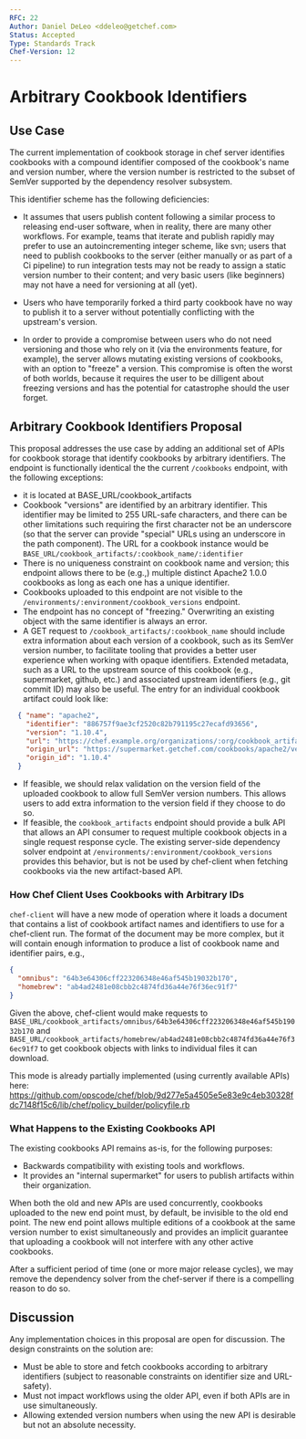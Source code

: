 ```yaml
---
RFC: 22
Author: Daniel DeLeo <ddeleo@getchef.com>
Status: Accepted
Type: Standards Track
Chef-Version: 12
---
```


# Arbitrary Cookbook Identifiers

## Use Case

The current implementation of cookbook storage in chef server identifies
cookbooks with a compound identifier composed of the cookbook's name and
version number, where the version number is restricted to the subset of
SemVer supported by the dependency resolver subsystem.

This identifier scheme has the following deficiencies:

* It assumes that users publish content following a similar process to
releasing end-user software, when in reality, there are many other
workflows. For example, teams that iterate and publish rapidly may
prefer to use an autoincrementing integer scheme, like svn; users that
need to publish cookbooks to the server (either manually or as part of a
Ci pipeline) to run integration tests may not be ready to assign a
static version number to their content; and very basic users (like
beginners) may not have a need for versioning at all (yet).

* Users who have temporarily forked a third party cookbook have no way
to publish it to a server without potentially conflicting with the
upstream's version.

* In order to provide a compromise between users who do not need
versioning and those who rely on it (via the environments feature, for
example), the server allows mutating existing versions of cookbooks,
with an option to "freeze" a version. This compromise is often the worst
of both worlds, because it requires the user to be dilligent about
freezing versions and has the potential for catastrophe should the user
forget.

## Arbitrary Cookbook Identifiers Proposal

This proposal addresses the use case by adding an additional set of APIs
for cookbook storage that identify cookbooks by arbitrary identifiers.
The endpoint is functionally identical the the current `/cookbooks`
endpoint, with the following exceptions:

* it is located at BASE_URL/cookbook_artifacts
* Cookbook "versions" are identified by an arbitrary identifier. This
identifier may be limited to 255 URL-safe characters, and there can be
other limitations such requiring the first character not be an
underscore (so that the server can provide "special" URLs using an
underscore in the path component). The URL for a cookbook instance would
be `BASE_URL/cookbook_artifacts/:cookbook_name/:identifier`
* There is no uniqueness constraint on cookbook name and version; this
endpoint allows there to be (e.g.,) multiple distinct Apache2 1.0.0
cookbooks as long as each one has a unique identifier.
* Cookbooks uploaded to this endpoint are not visible to the
`/environments/:environment/cookbook_versions` endpoint.
* The endpoint has no concept of "freezing." Overwriting an existing
object with the same identifier is always an error.
* A GET request to `/cookbook_artifacts/:cookbook_name` should include
extra information about each version of a cookbook, such as its SemVer
version number, to facilitate tooling that provides a better user
experience when working with opaque identifiers. Extended metadata, such
as a URL to the upstream source of this cookbook (e.g., supermarket,
github, etc.) and associated upstream identifiers (e.g., git commit ID)
may also be useful. The entry for an individual cookbook artifact could
look like:

```json
  { "name": "apache2",
    "identifier": "886757f9ae3cf2520c82b791195c27ecafd93656",
    "version": "1.10.4",
    "url": "https://chef.example.org/organizations/:org/cookbook_artifacts/apache2/886757f9ae3cf2520c82b791195c27ecafd93656",
    "origin_url": "https://supermarket.getchef.com/cookbooks/apache2/versions/1.10.4/download",
    "origin_id": "1.10.4"
  }
```

* If feasible, we should relax validation on the version field of the
uploaded cookbook to allow full SemVer version numbers. This allows
users to add extra information to the version field if they choose to do
so.
* If feasible, the `cookbook_artifacts` endpoint should provide a bulk
API that allows an API consumer to request multiple cookbook objects
in a single request response cycle. The existing server-side dependency
solver endpoint at `/environments/:environment/cookbook_versions`
provides this behavior, but is not be used by chef-client when
fetching cookbooks via the new artifact-based API.

### How Chef Client Uses Cookbooks with Arbitrary IDs

`chef-client` will have a new mode of operation where it loads a
document that contains a list of cookbook artifact names and identifiers
to use for a chef-client run. The format of the document may be more
complex, but it will contain enough information to produce a list of
cookbook name and identifier pairs, e.g.,

```json
{
  "omnibus": "64b3e64306cff223206348e46af545b19032b170",
  "homebrew": "ab4ad2481e08cbb2c4874fd36a44e76f36ec91f7"
}
```

Given the above, chef-client would make requests to
`BASE_URL/cookbook_artifacts/omnibus/64b3e64306cff223206348e46af545b19032b170`
and
`BASE_URL/cookbook_artifacts/homebrew/ab4ad2481e08cbb2c4874fd36a44e76f36ec91f7`
to get cookbook objects with links to individual files it can download.

This mode is already partially implemented (using currently available
APIs) here:
https://github.com/opscode/chef/blob/9d277e5a4505e5e83e9c4eb30328fdc7148f15c6/lib/chef/policy_builder/policyfile.rb

### What Happens to the Existing Cookbooks API

The existing cookbooks API remains as-is, for the following purposes:

* Backwards compatibility with existing tools and workflows.
* It provides an "internal supermarket" for users to publish artifacts
within their organization.

When both the old and new APIs are used concurrently, cookbooks uploaded
to the new end point must, by default, be invisible to the old end
point. The new end point allows multiple editions of a cookbook at the
same version number to exist simultaneously and provides an implicit
guarantee that uploading a cookbook will not interfere with any other
active cookbooks.

After a sufficient period of time (one or more major release cycles), we
may remove the dependency solver from the chef-server if there is a
compelling reason to do so.

## Discussion

Any implementation choices in this proposal are open for discussion. The
design constraints on the solution are:

* Must be able to store and fetch cookbooks according to arbitrary
identifiers (subject to reasonable constraints on identifier size and
URL-safety).
* Must not impact workflows using the older API, even if both APIs are
in use simultaneously.
* Allowing extended version numbers when using the new API is desirable
but not an absolute necessity.


